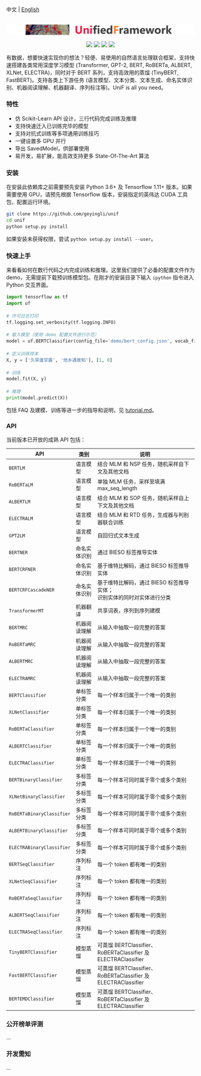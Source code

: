 中文 | [English](README.md)

<p align="center">
    <br>
    	<img src="logo.png" style="zoom:70%"/>
    <br>
<p>
<p align="center">
    <a>
        <img src="https://img.shields.io/badge/build-passing-brightgreen">
    </a>
    <a>
        <img src="https://img.shields.io/badge/version-beta2.1.38-blue">
    </a>
    <a>
        <img src="https://img.shields.io/badge/tensorflow-≥1.11.0-yellow">
    </a>
    <a>
        <img src="https://img.shields.io/badge/license-Apache2.0-red">
    </a>
</p>

有数据，想要快速实现你的想法？轻便、易使用的自然语言处理联合框架，支持快速搭建各类常用深度学习模型 (Transformer, GPT-2, BERT, RoBERTa, ALBERT, XLNet, ELECTRA)，同时对于 BERT 系列，支持高效用的蒸馏 (TinyBERT, FastBERT)。支持各类上下游任务 (语言模型、文本分类、文本生成、命名实体识别、机器阅读理解、机器翻译、序列标注等)。UniF is all you need。

### 特性

- 仿 Scikit-Learn API 设计，三行代码完成训练及推理
- 支持快速迁入已训练完毕的模型
- 支持对抗式训练等多项通用训练技巧
- 一键设置多 GPU 并行
- 导出 SavedModel，供部署使用
- 易开发，易扩展，能高效支持更多 State-Of-The-Art 算法

### 安装

在安装此依赖库之前需要预先安装 Python 3.6+ 及 Tensorflow 1.11+ 版本。如果需要使用 GPU，请预先根据 Tensorflow 版本，安装指定的英伟达 CUDA 工具包，配置运行环境。

``` bash
git clone https://github.com/geyingli/unif
cd unif
python setup.py install
```

如果安装未获得权限，尝试 `python setup.py install --user`。

### 快速上手

来看看如何在数行代码之内完成训练和推理。这里我们提供了必备的配置文件作为 demo，无需提前下载预训练模型包。在刚才的安装目录下输入 `ipython` 指令进入 Python 交互界面。

``` python
import tensorflow as tf
import uf

# 许可日志打印
tf.logging.set_verbosity(tf.logging.INFO)

# 载入模型（使用 demo 配置文件进行示范）
model = uf.BERTClassifier(config_file='demo/bert_config.json', vocab_file='demo/vocab.txt')

# 定义训练样本
X, y = ['久旱逢甘露', '他乡遇故知'], [1, 0]

# 训练
model.fit(X, y)

# 推理
print(model.predict(X))
```

包括 FAQ 及建模、训练等进一步的指导和说明，见 [tutorial.md](./tutorial.md)。

### API

当前版本已开放的成熟 API 包括：

| API 				| 类别         | 说明                                                 |
| ----------- | ------------ | ---------------------------------------------------- |
| `BERTLM` 		| 语言模型 | 结合 MLM 和 NSP 任务，随机采样自下文及其他文档 |
| `RoBERTaLM` 		| 语言模型 | 单独 MLM 任务，采样至填满 max_seq_length |
| `ALBERTLM` 		| 语言模型 | 结合 MLM 和 SOP 任务，随机采样自上下文及其他文档 |
| `ELECTRALM` 		| 语言模型 | 结合 MLM 和 RTD 任务，生成器与判别器联合训练 |
| `GPT2LM` | 语言模型 | 自回归式文本生成 |
| `BERTNER` 		| 命名实体识别 | 通过 BIESO 标签推导实体 |
| `BERTCRFNER` 		| 命名实体识别 | 基于维特比解码，通过 BIESO 标签推导实体 |
| `BERTCRFCascadeNER` | 命名实体识别 | 基于维特比解码，通过 BIESO 标签推导实体；<br>识别实体的同时对实体进行分类 |
| `TransformerMT` | 机器翻译 | 共享词表，序列到序列建模 |
| `BERTMRC` 		| 机器阅读理解 | 从输入中抽取一段完整的答案 |
| `RoBERTaMRC` 		| 机器阅读理解 | 从输入中抽取一段完整的答案 |
| `ALBERTMRC` 		| 机器阅读理解 | 从输入中抽取一段完整的答案 |
| `ELECTRAMRC` 		| 机器阅读理解 | 从输入中抽取一段完整的答案 |
| `BERTClassifier` 		| 单标签分类 | 每一个样本归属于一个唯一的类别 |
| `XLNetClassifier` 		| 单标签分类 | 每一个样本归属于一个唯一的类别 |
| `RoBERTaClassifier` 		| 单标签分类 | 每一个样本归属于一个唯一的类别 |
| `ALBERTClassifier` 		| 单标签分类 | 每一个样本归属于一个唯一的类别 |
| `ELECTRAClassifier` 		| 单标签分类 | 每一个样本归属于一个唯一的类别 |
| `BERTBinaryClassifier` 		| 多标签分类 | 每一个样本可同时属于零个或多个类别 |
| `XLNetBinaryClassifier` 		| 多标签分类 | 每一个样本可同时属于零个或多个类别 |
| `RoBERTaBinaryClassifier` 		| 多标签分类 | 每一个样本可同时属于零个或多个类别 |
| `ALBERTBinaryClassifier` 		| 多标签分类 | 每一个样本可同时属于零个或多个类别 |
| `ELECTRABinaryClassifier` 		| 多标签分类 | 每一个样本可同时属于零个或多个类别 |
| `BERTSeqClassifier` 		| 序列标注 | 每一个 token 都有唯一的类别 |
| `XLNetSeqClassifier` 		| 序列标注 | 每一个 token 都有唯一的类别 |
| `RoBERTaSeqClassifier` 		| 序列标注 | 每一个 token 都有唯一的类别 |
| `ALBERTSeqClassifier` 		| 序列标注 | 每一个 token 都有唯一的类别 |
| `ELECTRASeqClassifier` 		| 序列标注 | 每一个 token 都有唯一的类别 |
| `TinyBERTClassifier` 		| 模型蒸馏 | 可蒸馏 BERTClassifier、RoBERTaClassifier 及 ELECTRAClassifier |
| `FastBERTClassifier` 		| 模型蒸馏 | 可蒸馏 BERTClassifier、RoBERTaClassifier 及 ELECTRAClassifier |
| `BERTEMDClassifier` | 模型蒸馏 | 可蒸馏 BERTClassifier、RoBERTaClassifier 及 ELECTRAClassifier |

### 公开榜单评测

...

### 开发需知

...